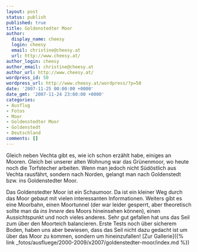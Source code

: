 ```yaml
---
layout: post
status: publish
published: true
title: Goldenstedter Moor
author:
  display_name: cheesy
  login: cheesy
  email: christine@cheesy.at
  url: http://www.cheesy.at/
author_login: cheesy
author_email: christine@cheesy.at
author_url: http://www.cheesy.at/
wordpress_id: 50
wordpress_url: http://www.cheesy.at/wordpress/?p=50
date: '2007-11-25 00:00:00 +0000'
date_gmt: '2007-11-24 23:00:00 +0000'
categories:
- Ausflug
- Fotos
- Moor
- Goldenstedter Moor
- Goldenstedt
- Deutschland
comments: []
---
```

<!--:de--><!-- 4229-->Gleich neben Vechta gibt es, wie ich schon erzählt habe, einiges an Mooren. Gleich bei unserer alten Wohnung war das Grünenmoor, wo heute noch die Torfstecher arbeiten. Wenn man jedoch nicht Südöstlich aus Vechta rausfährt, sondern nach Norden, gelangt man nach Goldenstedt bzw. ins Goldenstedter Moor.
Das Goldenstedter Moor ist ein Schaumoor. Da ist ein kleiner Weg durch das Moor gebaut mit vielen interessanten Informationen. Weiters gibt es eine Moorbahn, einen Moortunnel (der war leider gesperrt, aber theoretisch sollte man da _ins Innere_ des Moors hineinsehen können), einen Aussichtspunkt und noch vieles anderes.
Sehr gut gefallen hat uns das Seil zum über den Moorteich balancieren. Erste Tests noch über sicherem Boden, haben uns aber bewiesen, dass das Seil nicht dazu gedacht ist um über das Moor zu kommen, sondern um hineinzufallen!
[Zur Gallerie]({% link _fotos/ausfluege/2000-2009/x2007/goldenstedter-moor/index.md %})
